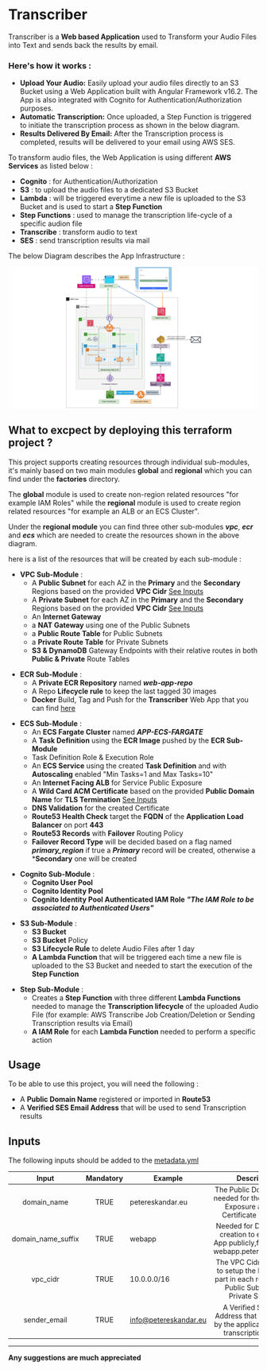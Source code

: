 # Transcriber

Transcriber is a **Web based Application** used to Transform your Audio Files into Text and sends back the results by email.

### Here's how it works :
  - **Upload Your Audio:** Easily upload your audio files directly to an S3 Bucket using a Web Application built with Angular Framework v16.2. The App is also integrated with Cognito for Authentication/Authorization purposes.
  - **Automatic Transcription:** Once uploaded, a Step Function is triggered to initiate the transcription process as shown in the below diagram.
  - **Results Delivered By Email:** After the Transcription process is completed, results will be delivered to your email using AWS SES.


To transform audio files, the Web Application is using different **AWS Services** as listed below :
- **Cognito**        : for Authentication/Authorization
- **S3**             : to upload the audio files to a dedicated S3 Bucket
- **Lambda**         : will be triggered everytime a new file is uploaded to the S3 Bucket and is used to start a **Step Function**
- **Step Functions** : used to manage the transcription life-cycle of a specific audion file
- **Transcribe**     : transform audio to text
- **SES**            : send transcription results via mail  

The below Diagram describes the App Infrastructure :

![plot](./img/design-gif.gif)

## What to excpect by deploying this terraform project ?
This project supports creating resources through individual sub-modules, it's mainly based on two main modules **global** and **regional** which you can find under the **factories** directory.

The **global** module is used to create non-region related resources "for example IAM Roles" while the **regional** module is used to create region related resources "for example an ALB or an ECS Cluster".

Under the **regional module** you can find three other sub-modules ***vpc***, ***ecr*** and ***ecs*** which are needed to create the resources shown in the above diagram.

here is a list of the resources that will be created by each sub-module :

<!-- blank line -->
- **VPC Sub-Module** :
    - A **Public Subnet** for each AZ in the **Primary** and the **Secondary** Regions based on the provided **VPC Cidr** [See Inputs](#inputs)
    - A **Private Subnet** for each AZ in the **Primary** and the **Secondary** Regions based on the provided **VPC Cidr** [See Inputs](#inputs)
    - An **Internet Gateway**
    - a **NAT Gateway** using one of the Public Subnets
    - a **Public Route Table** for Public Subnets
    - a **Private Route Table** for Private Subnets
    - **S3 & DynamoDB** Gateway Endpoints with their relative routes in both **Public & Private** Route Tables
<!-- blank line -->    
- **ECR Sub-Module** :
    - A **Private ECR Repository** named ***web-app-repo***
    - A Repo **Lifecycle rule** to keep the last tagged 30 images
    - **Docker** Build, Tag and Push for the **Transcriber** Web App that you can find [here](angular)
<!-- blank line -->    
- **ECS Sub-Module** :     
    - An **ECS Fargate Cluster** named ***APP-ECS-FARGATE***
    - A **Task Definition** using the **ECR Image** pushed by the **ECR Sub-Module**
    - Task Definition Role & Execution Role
    - An **ECS Service** using the created **Task Definition** and with **Autoscaling** enabled "Min Tasks=1 and Max Tasks=10"
    - An **Internet Facing ALB** for Service Public Exposure
    - A **Wild Card ACM Certificate** based on the provided **Public Domain Name** for **TLS Termination** [See Inputs](#inputs)
    - **DNS Validation** for the created Certificate
    - **Route53 Health Check** target the **FQDN** of the **Application Load Balancer** on port **443**
    - **Route53 Records** with **Failover** Routing Policy
    - **Failover Record Type** will be decided based on a flag named ***primary_region*** if true a ***Primary*** record will be created, otherwise a ***Secondary** one will be created
 <!-- blank line -->    
- **Cognito Sub-Module** :
    - **Cognito User Pool**
    - **Cognito Identity Pool**
    - **Cognito Identity Pool Authenticated IAM Role** ***"The IAM Role to be associated to Authenticated Users"***
<!-- blank line -->    
- **S3 Sub-Module** :
    - **S3 Bucket**
    - **S3 Bucket** Policy
    - **S3 Lifecycle Rule** to delete Audio Files after 1 day
    - **A Lambda Function** that will be triggered each time a new file is uploaded to the S3 Bucket and needed to start the execution of the **Step Function**
<!-- blank line -->    
- **Step Sub-Module** :
    - Creates a **Step Function** with three different **Lambda Functions** needed to manage the **Transcription lifecycle** of the uploaded Audio File (for example: AWS Transcribe Job Creation/Deletion or Sending Transcription results via Email)
    - **A IAM Role** for each **Lambda Function** needed to perform a specific action

<!-- blank line -->
## Usage 

To be able to use this project, you will need the following : 
- A **Public Domain Name** registered or imported in **Route53**
- A **Verified SES Email Address** that will be used to send Transcription results

<!-- blank line -->
## Inputs 

The following inputs should be added to the [metadata.yml](metadata.yml)

|      **Input**     	| **Mandatory** 	| **Example**      	|                                                 **Description**                                                	|
|:------------------:	|:-------------:	|------------------	|:--------------------------------------------------------------------------------------------------------------:	|
| domain_name        	| TRUE          	| petereskandar.eu 	| The Public Domain Name needed for the App Public Exposure and ACM Certificate Validation                       	|
| domain_name_suffix 	| TRUE          	| webapp           	| Needed for DNS records creation to expose the App publicly,for example : webapp.petereskandar.eu               	|
| vpc_cidr           	| TRUE          	| 10.0.0.0/16      	| The VPC Cidr is required to setup the Networking part in each region "VPC, Public Subnets and Private Subnets" 	|
| sender_email           	| TRUE          	| info@petereskandar.eu      	| A Verified SES Email Address that will be used by the application to send transcription results 	|


<!-- blank line --> 
****
**Any suggestions are much appreciated**
